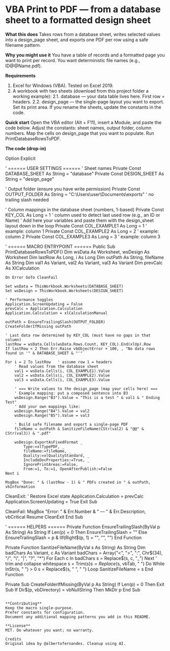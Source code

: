 # VBA Print to PDF — from a database sheet to a formatted design sheet
**What this does**
Takes rows from a database sheet, writes selected values into a design_page sheet, and exports one PDF per row using a safe filename pattern.

**Why you might use it**
You have a table of records and a formatted page you want to print per record.
You want deterministic file names (e.g., ID@@Name.pdf).

**Requirements**
1) Excel for Windows (VBA). Tested on Excel 2019.
2) A workbook with two sheets (download from this project folder a working example):
  2.1. database — your data table lives here. First row = headers.
  2.2. design_page — the single-page layout you want to export. Set its print area.
  If you rename the sheets, update the constants in the code.

**Quick start**
Open the VBA editor (Alt + F11), insert a Module, and paste the code below.
Adjust the constants: sheet names, output folder, column numbers.
Map the cells on design_page that you want to populate.
Run PrintDatabaseRowsToPDF.

**The code (drop-in)**

Option Explicit

' ====== USER SETTINGS ======
' Sheet names
Private Const DATABASE_SHEET As String = "database"
Private Const DESIGN_SHEET   As String = "design_page"

' Output folder (ensure you have write permission)
Private Const OUTPUT_FOLDER  As String = "C:\Users\user\Documents\exports"  ' no trailing slash needed

' Column mappings in the database sheet (numbers, 1-based)
Private Const KEY_COL        As Long = 1    ' column used to detect last used row (e.g., an ID or Name)
' Add here your variables and paste them with the design_sheet layout down in the loop
Private Const COL_EXAMPLE1   As Long = 1    ' example: column 1
Private Const COL_EXAMPLE2   As Long = 2   ' example: column 2
Private Const COL_EXAMPLE3   As Long = 3   ' example: column 3

' ====== MACRO ENTRYPOINT ======
Public Sub PrintDatabaseRowsToPDF()
    Dim wsData As Worksheet, wsDesign As Worksheet
    Dim lastRow As Long, i As Long
    Dim outPath As String, fileName As String
    Dim val1 As Variant, val2 As Variant, val3 As Variant
    Dim prevCalc As XlCalculation

    On Error GoTo CleanFail

    Set wsData = ThisWorkbook.Worksheets(DATABASE_SHEET)
    Set wsDesign = ThisWorkbook.Worksheets(DESIGN_SHEET)

    ' Performance toggles
    Application.ScreenUpdating = False
    prevCalc = Application.Calculation
    Application.Calculation = xlCalculationManual

    outPath = EnsureTrailingSlash(OUTPUT_FOLDER)
    CreateFolderIfMissing outPath

    ' Last data row determined by KEY_COL (must have no gaps in that column)
    lastRow = wsData.Cells(wsData.Rows.Count, KEY_COL).End(xlUp).Row
    If lastRow < 2 Then Err.Raise vbObjectError + 100, , "No data rows found in '" & DATABASE_SHEET & "'"

    For i = 2 To lastRow   ' assume row 1 = headers
        ' Read values from the database sheet
        val1 = wsData.Cells(i, COL_EXAMPLE1).Value
        val2 = wsData.Cells(i, COL_EXAMPLE2).Value
        val3 = wsData.Cells(i, COL_EXAMPLE3).Value

        ' === Write values to the design_page (map your cells here) ===
        ' Example mapping: put a composed sentence into B3
        wsDesign.Range("B3").Value = "This is a test " & val1 & " Ending Test"
        ' Add your own mappings like:
        wsDesign.Range("B4").Value = val2
        wsDesign.Range("B5").Value = val3

        ' Build safe filename and export a single-page PDF
        fileName = outPath & SanitizeFileName(CStr(val2) & "@@" & CStr(val3)) & ".pdf"

        wsDesign.ExportAsFixedFormat _
            Type:=xlTypePDF, _
            fileName:=fileName, _
            Quality:=xlQualityStandard, _
            IncludeDocProperties:=True, _
            IgnorePrintAreas:=False, _
            From:=1, To:=1, OpenAfterPublish:=False
    Next i

    MsgBox "Done: " & (lastRow - 1) & " PDFs created in " & outPath, vbInformation

CleanExit:
    ' Restore Excel state
    Application.Calculation = prevCalc
    Application.ScreenUpdating = True
    Exit Sub

CleanFail:
    MsgBox "Error: " & Err.Number & " — " & Err.Description, vbCritical
    Resume CleanExit
End Sub

' ====== HELPERS ======
Private Function EnsureTrailingSlash(ByVal p As String) As String
    If Len(p) = 0 Then EnsureTrailingSlash = "" Else EnsureTrailingSlash = p & IIf(Right$(p, 1) = "\", "", "\")
End Function

Private Function SanitizeFileName(ByVal s As String) As String
    Dim badChars As Variant, c As Variant
    badChars = Array("<", ">", ":", Chr$(34), "/", "\", "|", "?", "*")
    For Each c In badChars
        s = Replace$(s, c, "_")
    Next
    ' trim and collapse whitespace
    s = Trim$(s)
    s = Replace$(s, vbTab, " ")
    Do While InStr(s, "  ") > 0
        s = Replace$(s, "  ", " ")
    Loop
    SanitizeFileName = s
End Function

Private Sub CreateFolderIfMissing(ByVal p As String)
    If Len(p) = 0 Then Exit Sub
    If Dir$(p, vbDirectory) = vbNullString Then MkDir p
End Sub
```

**Contributing**
Keep the macro single-purpose.
Prefer constants for configuration.
Document any additional mapping patterns you add in this README.

**License**
MIT. Do whatever you want; no warranty.

Credits
Original idea by @albertofernandes. Cleanup using AI.
